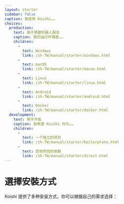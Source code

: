 ```yaml
---
layout: starter
sidebar: false
caption: 我使用 Koishi……
choices:
  production:
    text: 用于搭建机器人服务
    caption: 我的运行环境是……
    children:
      - 
        text: Windows
        link: /zh-TW/manual/starter/windows.html
      - 
        text: macOS
        link: /zh-TW/manual/starter/macos.html
      - 
        text: Linux
        link: /zh-TW/manual/starter/linux.html
      - 
        text: Android
        link: /zh-TW/manual/starter/android.html
      - 
        text: Docker
        link: /zh-TW/manual/starter/docker.html
  development:
    text: 用于开发
    caption: 我希望 Koishi 作为……
    children:
      - 
        text: 一个独立的项目
        link: /zh-TW/manual/starter/boilerplate.html
      - 
        text: 其他项目的依赖
        link: /zh-TW/manual/starter/direct.html
---
```


# 選擇安裝方式

Koishi 提供了多种安装方式，你可以根据自己的需求选择：
